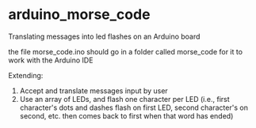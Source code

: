 arduino_morse_code
==================

Translating messages into led flashes on an Arduino board

the file morse_code.ino should go in a folder called morse_code for it to work with the Arduino IDE

Extending: 
1. Accept and translate messages input by user
2. Use an array of LEDs, and flash one character per LED (i.e., first character's dots and dashes flash on first LED, second character's on second, etc. then comes back to first when that word has ended)
